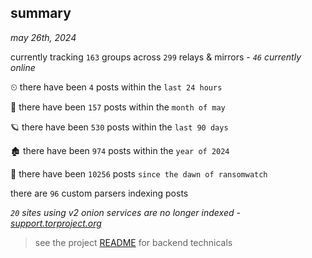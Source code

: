 
## summary
_may 26th, 2024_

currently tracking `163` groups across `299` relays & mirrors - _`46` currently online_

⏲ there have been `4` posts within the `last 24 hours`

🦈 there have been `157` posts within the `month of may`

🪐 there have been `530` posts within the `last 90 days`

🏚 there have been `974` posts within the `year of 2024`

🦕 there have been `10256` posts `since the dawn of ransomwatch`

there are `96` custom parsers indexing posts

_`20` sites using v2 onion services are no longer indexed - [support.torproject.org](https://support.torproject.org/onionservices/v2-deprecation/)_

> see the project [README](https://github.com/joshhighet/ransomwatch#ransomwatch--) for backend technicals
